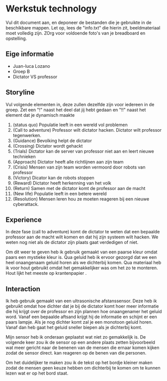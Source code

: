 # Werkstuk technology

Vul dit document aan, en deponeer de bestanden die je gebruikte in de beschikbare mappen. Let op, lees de "info.txt" die hierin zit, beeldmateriaal moet volledig zijn. ZOrg voor voldoende foto's van je breadboard en opstelling.


## Eige informatie

- Juan-luca Lozano
- Groep B 
- Dictator VS professor 


## Storyline 

Vul volgende elementen in, deze zullen dezelfde zijn voor iedereen in de groep. Zet een "!" naast het deel dat jij hebt gedaan en "!!" naast het element dat je dynamisch maakte

1. (status quo) Populatie leeft in een wereld vol problemen
2. (Call to adventure) Professor wilt dictator hacken. Dictator wilt professor tegenwerken.
3. (Guidance) Bevolking helpt de dictator
5. (Crossing) Dictator wordt gehackt
6. (Trials) Dictator kan de server van professor niet aan en leert nieuwe technieken
7. (Approach) Dictator heeft alle richtlijnen aan zijn team
8. (Crisis) Mensen van zijn team worden vermoord door robots van professor
10. (Victory) Dicator kan de robots stoppen
12. (Reward) Dictator heeft herkenning van het volk
13. (Return) Samen met de dictator komt de professor aan de macht
14. (New life) Populatie leeft in een betere wereld
15. (Resolution) Mensen leren hou ze moeten reageren bij een nieuwe cyberattack.

## Experience

In deze fase (call to adventure) komt de dictator te weten dat een bepaalde professor aan de macht wilt komen en dat hij 
zijn systeem wilt hacken. We weten nog niet als de dictator zijn plaats gaat verdedigen of niet.

Om dit weer te geven heb ik gebruik gemaakt van een paarse kleur omdat paars een mystieke kleur is. Qua geluid heb ik ervoor
gezorgd dat we een heel onaangenaam geluid horen als we dichterbij komen. Qua materiaal heb ik voor hout gebruikt omdat het 
gemakkelijker was om het zo te monteren. Hout lijkt het meeste op krantenpapier . 




## Interaction

Ik heb gebruik gemaakt van een ultrasonische afstanssensor. Deze heb ik gebruikt omdat hoe dichter
dat je bij de dictator komt hoer meer informatie die hij krijgt over de professor en zijn plannen
hoe onaangenamer het geluid word. 
Vanaf een bepaalde aftsand krijgt hij de informatie en schijnt er een paars lampje. Als je nog dichter komt zal je een
monotoon geluid horen. Vanaf dan heb gaat het geluid sneller biepen als je dichterbij komt. 

Mijn sensor heb ik onderaan geplaatst wat niet zo gemakkelijk is. De volgende keer zou ik de sensor op een andere plaats zetten 
bijvoorbeeld wat meer gericht naar de benenen van de mensen die ernaar komen kijken zodat de sensor direct. 
kan reageren op de benen van die personen. 

Om het duidelijker te maken zou ik de tekst op het bordje kleiner maken zodat de mensen geen keuze hebben om dichterbij te komen
om te kunnen lezen wat er op het bord staat. 






